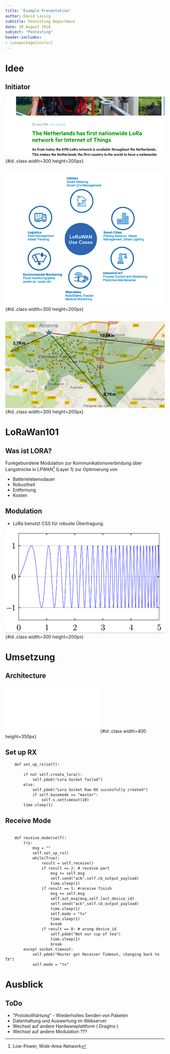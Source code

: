 ```yaml
---
title: "Example Presentation"
author: David Lassig
subtitle: Pentesting Department
date: 10.August 2018
subject: "Pentesting"
header-includes:
- \usepackage{xcolor}
---
```


# Idee

## Initiator


![](images/lorawan_news.png){#id .class width=300 height=200px}


##


![Anwendungsmöglichkeiten für LoRaWAN](images/lorawan_usecases.gif){#id .class width=300 height=200px}

##


![Beispiel Reichweite einzelner Gateway Antenne](images/lorawan_coverage.png){#id .class width=300 height=200px}


# LoRaWan101

## Was ist LORA?

Funkgebundene Modulation zur Kommunikationsverbindung über Langstrecke in LPWAN[^1] (Layer 1) zur Optimierung von

  * Batterielebensdauer
  * Robustheit
  * Entfernung
  * Kosten

[^1]: Low-Power, Wide-Area-Network  

## Modulation

  - LoRa benutzt CSS für robuste Übertragung.

![Beispiel eines Chirps](images/css_example.png){#id .class width=300 height=200px}

[^1:]: Frequency Shift Keying



# Umsetzung

## Architecture

![](images/sequence.pdf){#id .class width=400 height=350px}

## Set up RX

~~~{.python}
    def set_up_rx(self):

        if not self.create_lora():
            self.pdeb("Lora Socket failed")
        else:
            self.pdeb("Lora Socket Raw RX succesfully created")
            if self.basemode == "master":
                self.s.settimeout(10)
        time.sleep(1)

~~~

## Receive Mode

~~~{.python}

    def receive_mode(self):
        try:
            msg = ""
            self.set_up_rx()
            while(True):
                result = self.receive()
                if result == 2: # receive part
                    msg += self.msg
                    self.send("ack",self.cb_output_payload)
                    time.sleep(1)
                if result == 1: #receive finish
                    msg += self.msg
                    self.out_msg(msg,self.last_device_id)
                    self.send("ack",self.cb_output_payload)
                    time.sleep(1)
                    self.mode = "tx"
                    time.sleep(1)
                    break
                if result == 0: # wrong device_id
                    self.pdeb("Not our cup of tea")
                    time.sleep(1)
                    break
        except socket.timeout:
            self.pdeb("Master got Receiver Timeout, changing back to TX")
            self.mode = "tx"
~~~

# Ausblick


## ToDo

  - "Protokollhärtung" - Wiederholtes Senden von Paketen
  - Datenhaltung und Auswertung im Webserver
  - Wechsel auf andere Hardwareplattform ( Dragino ) 
  - Wechsel auf andere Modulation ???


